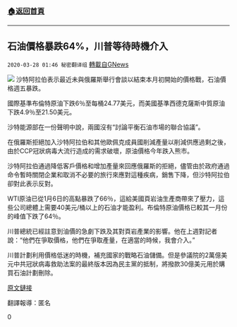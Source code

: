###  [:house:返回首頁](https://github.com/ourhimalayas/txt)
---

## 石油價格暴跌64%，川普等待時機介入
`2020-03-28 01:46 秘密翻译组` [轉載自GNews](https://gnews.org/zh-hant/154901/)

![](https://s3-ap-northeast-1.amazonaws.com/news.guo.offload.media/wp-content/uploads/2020/03/28014435/1CB7FA48-2838-4949-8C1B-EACA2B0FDC4B.jpeg)
沙特阿拉伯表示最近未與俄羅斯舉行會談以結束本月初開始的價格戰，石油價格週五暴跌。

國際基準布倫特原油下跌6％至每桶24.77美元，而美國基準西德克薩斯中質原油下跌4.9％至21.50美元。

沙特能源部在一份聲明中說，兩國沒有“討論平衡石油市場的聯合協議”。

在俄羅斯拒絕加入沙特阿拉伯和其他歐佩克成員國削減產量以削減供應過剩之後，由於CCP冠狀病毒大流行造成的需求破壞，原油價格今年跌入熊市。

沙特阿拉伯通過降低客戶價格和增加產量來回應俄羅斯的拒絕，儘管由於政府通過命令暫時關閉企業和取消不必要的旅行來應對這種疾病，銷售下降，但沙特阿拉伯卻對此表示反對。

WTI原油已從1月6日的高點暴跌了66％，這給美國頁岩油生產商帶來了壓力，這些公司總體上需要40美元/桶以上的石油才能盈利。布倫特原油價格已較其一月份的峰值下跌了64％。

川普總統已經註意到油價的急劇下跌及其對頁岩產業的影響。他在上週對記者說：“他們在爭取價格，他們在爭取產量，在適當的時候，我會介入。”

川普計劃利用價格低迷的時機，補充國家的戰略石油儲備。但是參議院的2萬億美元中共冠狀病毒救助法案的最終版本因為民主黨的抵制，將撥款30億美元用於購買石油計劃刪除。

[原文鏈接](https://www.foxbusiness.com/markets/oil-plunges-after-saudi-arabia-russia-talks-stall)

翻譯報導：匿名

0
